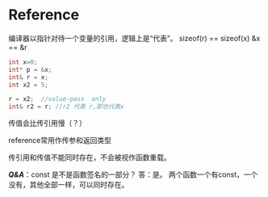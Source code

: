 # Reference

编译器以指针对待一个变量的引用，逻辑上是“代表”。
sizeof(r) == sizeof(x)
&x == &r

```c++
int x=0;
int* p = &x;
int& r = x;
int x2 = 5;

r = x2;  //value-pass  only
int& r2 = r; //r2 代表 r,即也代表x
```

传值会比传引用慢（？）

reference常用作传参和返回类型

传引用和传值不能同时存在，不会被视作函数重载。

***Q&A***：const 是不是函数签名的一部分？  答：是。
两个函数一个有const，一个没有，其他全部一样，可以同时存在。

